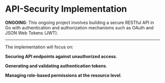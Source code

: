# API-Security Implementation
**ONGOING**: This ongoing project involves building a secure RESTful API in Go with authentication and authorization mechanisms such as OAuth and JSON Web Tokens (JWT).

---

The implementation will focus on:

**Securing API endpoints against unauthorized access**.

**Generating and validating authentication tokens**.

**Managing role-based permissions at the resource level**.
